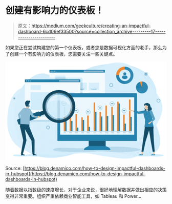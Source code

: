 # 创建有影响力的仪表板！

> 原文：<https://medium.com/geekculture/creating-an-impactful-dashboard-6cd06ef33500?source=collection_archive---------17----------------------->

如果您正在尝试构建您的第一个仪表板，或者您是数据可视化方面的老手，那么为了创建一个有影响力的仪表板，您需要关注一些关键点。

![](img/3b656601ad5df3170282b924452202d2.png)

Source: [https://blog.denamico.com/how-to-design-impactful-dashboards-in-hubspot](https://blog.denamico.com/how-to-design-impactful-dashboards-in-hubspot)

随着数据以指数级的速度增长，对于企业来说，很好地理解数据并做出相应的决策变得非常重要。组织严重依赖商业智能工具，如 Tableau 和 Power…